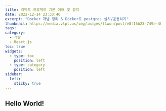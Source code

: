 ```yaml
---
title: 리액트 프로젝트 기본 이해 및 설치
date: 2022-12-14 23:30:46
excerpt: "Docker 개념 정리 & Docker로 postgres 설치/운용하기"
thumbnail: https://media.vlpt.us/img/images/t1won/post/e8f16b23-749e-4097-afc2-e3803e4568a4/docker.png
tags:
category:
  - 개발
  - React.js
toc: true
widgets:
  - type: toc
    position: left
  - type: category
    position: left
sidebar:
  left:
    sticky: true
---
```


## Hello World!